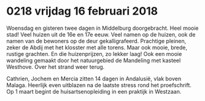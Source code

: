 # 0218 vrijdag 16 februari 2018
Woensdag en gisteren twee dagen in Middelburg doorgebracht. Heel mooie stad! Veel huizen uit de 16e en 17e eeuw. Veel namen op de huizen, ook de namen van de bewoners op de deur gekalligrafeerd. Prachtige pleinen, zeker de Abdij met het klosster met alle torens. Maar ook mooie, brede, rustige grachten. En die huizenprijzen, zo lekker laag! Ook een mooie wandeling gemaakt door het natuurgebied de Mandeling met kasteel Westhove. Over het strand weer terug. 

Cathrien, Jochem en Mercia zitten 14 dagen in Andalusië, vlak boven Malaga. Heerlijk even uitblazen na de laatste stress rond het proefschrift. Op 1 maart begint de huisartsenopleiding in een praktijk in Westzaan. 

